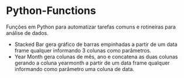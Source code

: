 # Python-Functions
Funções em Python para automatizar tarefas comuns e rotineiras para análise de dados.

- Stacked Bar gera gráfico de barras empinhadas a partir de um data frame qualquer informando 3 colunas como parâmetros.
- Year Month gera colunas de mês, ano e concatena as duas colunas gerando a coluna yearmonth a partir de um data frame qualquer informando como parâmetro uma coluna de data.

